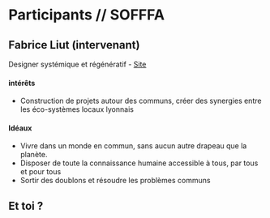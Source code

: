 # Participants // SOFFFA


## Fabrice Liut (intervenant)
Designer systémique et régénératif - [Site](http://www.liut.me)

#### intérêts
- Construction de projets autour des communs, créer des synergies entre les éco-systèmes locaux lyonnais

#### Idéaux
- Vivre dans un monde en commun, sans aucun autre drapeau que la planète.
- Disposer de toute la connaissance humaine accessible à tous, par tous et pour tous
- Sortir des doublons et résoudre les problèmes communs

## Et toi ?



